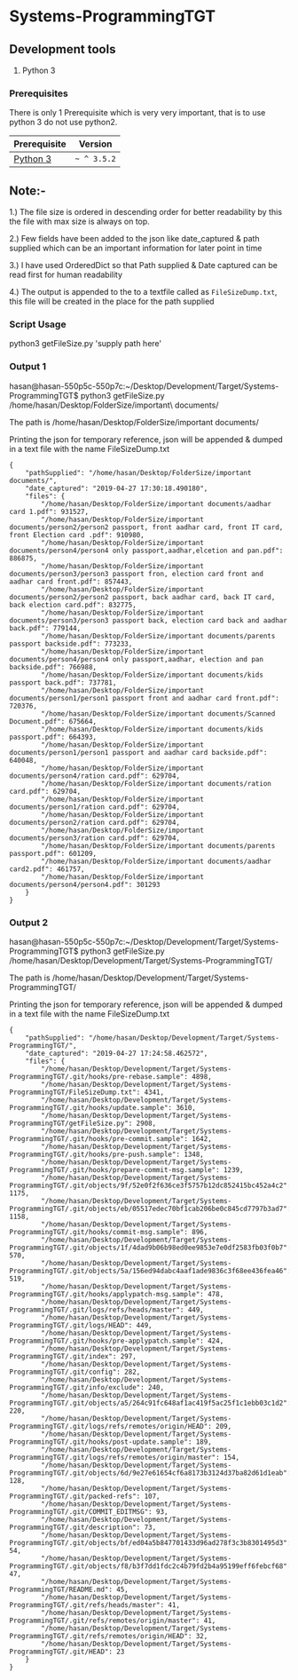 # Systems-ProgrammingTGT


## Development tools

1. Python 3


### Prerequisites

There is only 1 Prerequisite which is very very important, that is to use python 3 do not use python2.


| Prerequisite                                                           |  Version  |
| -----------------------------------------------------------------------|-----------|
| [Python 3](https://www.python.org/ftp/python/3.7.3/Python-3.7.3.tar.xz)|`~ ^ 3.5.2`|


## Note:-

1.) The file size is ordered in descending order for better readability by this the file with max size is always on top.

2.) Few fields have been added to the json like date_captured & path supplied which can be an important information for later point in time

3.) I have used OrderedDict so that Path supplied & Date captured can be read first for human readability 

4.) The output is appended to the to a textfile called as `FileSizeDump.txt`, this file will be created in the place for the path supplied

### Script Usage
python3 getFileSize.py 'supply path here'


### Output 1


hasan@hasan-550p5c-550p7c:~/Desktop/Development/Target/Systems-ProgrammingTGT$ python3 getFileSize.py /home/hasan/Desktop/FolderSize/important\ documents/

The path is  /home/hasan/Desktop/FolderSize/important documents/

Printing the json for temporary reference, json will be appended & dumped in a text file with the name FileSizeDump.txt

```
{
    "pathSupplied": "/home/hasan/Desktop/FolderSize/important documents/",
    "date_captured": "2019-04-27 17:30:18.490180",
    "files": {
        "/home/hasan/Desktop/FolderSize/important documents/aadhar card 1.pdf": 931527,
        "/home/hasan/Desktop/FolderSize/important documents/person2/person2 passport, front aadhar card, front IT card, front Election card .pdf": 910980,
        "/home/hasan/Desktop/FolderSize/important documents/person4/person4 only passport,aadhar,elcetion and pan.pdf": 886875,
        "/home/hasan/Desktop/FolderSize/important documents/person3/person3 passport fron, election card front and aadhar card front.pdf": 857443,
        "/home/hasan/Desktop/FolderSize/important documents/person2/person2 passport, back aadhar card, back IT card, back election card.pdf": 832775,
        "/home/hasan/Desktop/FolderSize/important documents/person3/person3 passport back, election card back and aadhar back.pdf": 779144,
        "/home/hasan/Desktop/FolderSize/important documents/parents passport backside.pdf": 773233,
        "/home/hasan/Desktop/FolderSize/important documents/person4/person4 only passport,aadhar, election and pan backside.pdf": 766988,
        "/home/hasan/Desktop/FolderSize/important documents/kids passport back.pdf": 737781,
        "/home/hasan/Desktop/FolderSize/important documents/person1/person1 passport front and aadhar card front.pdf": 720376,
        "/home/hasan/Desktop/FolderSize/important documents/Scanned Document.pdf": 675664,
        "/home/hasan/Desktop/FolderSize/important documents/kids passport.pdf": 664393,
        "/home/hasan/Desktop/FolderSize/important documents/person1/person1 passport and aadhar card backside.pdf": 640048,
        "/home/hasan/Desktop/FolderSize/important documents/person4/ration card.pdf": 629704,
        "/home/hasan/Desktop/FolderSize/important documents/ration card.pdf": 629704,
        "/home/hasan/Desktop/FolderSize/important documents/person1/ration card.pdf": 629704,
        "/home/hasan/Desktop/FolderSize/important documents/person2/ration card.pdf": 629704,
        "/home/hasan/Desktop/FolderSize/important documents/person3/ration card.pdf": 629704,
        "/home/hasan/Desktop/FolderSize/important documents/parents passport.pdf": 601209,
        "/home/hasan/Desktop/FolderSize/important documents/aadhar card2.pdf": 461757,
        "/home/hasan/Desktop/FolderSize/important documents/person4/person4.pdf": 301293
    }
}
```


### Output 2

hasan@hasan-550p5c-550p7c:~/Desktop/Development/Target/Systems-ProgrammingTGT$ python3 getFileSize.py /home/hasan/Desktop/Development/Target/Systems-ProgrammingTGT/

The path is  /home/hasan/Desktop/Development/Target/Systems-ProgrammingTGT/

Printing the json for temporary reference, json will be appended & dumped in a text file with the name FileSizeDump.txt
```
{
    "pathSupplied": "/home/hasan/Desktop/Development/Target/Systems-ProgrammingTGT/",
    "date_captured": "2019-04-27 17:24:58.462572",
    "files": {
        "/home/hasan/Desktop/Development/Target/Systems-ProgrammingTGT/.git/hooks/pre-rebase.sample": 4898,
        "/home/hasan/Desktop/Development/Target/Systems-ProgrammingTGT/FileSizeDump.txt": 4341,
        "/home/hasan/Desktop/Development/Target/Systems-ProgrammingTGT/.git/hooks/update.sample": 3610,
        "/home/hasan/Desktop/Development/Target/Systems-ProgrammingTGT/getFileSize.py": 2908,
        "/home/hasan/Desktop/Development/Target/Systems-ProgrammingTGT/.git/hooks/pre-commit.sample": 1642,
        "/home/hasan/Desktop/Development/Target/Systems-ProgrammingTGT/.git/hooks/pre-push.sample": 1348,
        "/home/hasan/Desktop/Development/Target/Systems-ProgrammingTGT/.git/hooks/prepare-commit-msg.sample": 1239,
        "/home/hasan/Desktop/Development/Target/Systems-ProgrammingTGT/.git/objects/9f/52e0f2f636ce3f5757b12dc852415bc452a4c2": 1175,
        "/home/hasan/Desktop/Development/Target/Systems-ProgrammingTGT/.git/objects/eb/05517edec70bf1cab206be0c845cd7797b3ad7": 1158,
        "/home/hasan/Desktop/Development/Target/Systems-ProgrammingTGT/.git/hooks/commit-msg.sample": 896,
        "/home/hasan/Desktop/Development/Target/Systems-ProgrammingTGT/.git/objects/1f/4dad9b06b98ed0ee9853e7e0df2583fb03f0b7": 570,
        "/home/hasan/Desktop/Development/Target/Systems-ProgrammingTGT/.git/objects/5a/156ed94dabc4aaf1ade9836c3f68ee436fea46": 519,
        "/home/hasan/Desktop/Development/Target/Systems-ProgrammingTGT/.git/hooks/applypatch-msg.sample": 478,
        "/home/hasan/Desktop/Development/Target/Systems-ProgrammingTGT/.git/logs/refs/heads/master": 449,
        "/home/hasan/Desktop/Development/Target/Systems-ProgrammingTGT/.git/logs/HEAD": 449,
        "/home/hasan/Desktop/Development/Target/Systems-ProgrammingTGT/.git/hooks/pre-applypatch.sample": 424,
        "/home/hasan/Desktop/Development/Target/Systems-ProgrammingTGT/.git/index": 297,
        "/home/hasan/Desktop/Development/Target/Systems-ProgrammingTGT/.git/config": 282,
        "/home/hasan/Desktop/Development/Target/Systems-ProgrammingTGT/.git/info/exclude": 240,
        "/home/hasan/Desktop/Development/Target/Systems-ProgrammingTGT/.git/objects/a5/264c91fc648af1ac419f5ac25f1c1ebb03c1d2": 220,
        "/home/hasan/Desktop/Development/Target/Systems-ProgrammingTGT/.git/logs/refs/remotes/origin/HEAD": 209,
        "/home/hasan/Desktop/Development/Target/Systems-ProgrammingTGT/.git/hooks/post-update.sample": 189,
        "/home/hasan/Desktop/Development/Target/Systems-ProgrammingTGT/.git/logs/refs/remotes/origin/master": 154,
        "/home/hasan/Desktop/Development/Target/Systems-ProgrammingTGT/.git/objects/6d/9e27e61654cf6a8173b3124d37ba82d61d1eab": 128,
        "/home/hasan/Desktop/Development/Target/Systems-ProgrammingTGT/.git/packed-refs": 107,
        "/home/hasan/Desktop/Development/Target/Systems-ProgrammingTGT/.git/COMMIT_EDITMSG": 93,
        "/home/hasan/Desktop/Development/Target/Systems-ProgrammingTGT/.git/description": 73,
        "/home/hasan/Desktop/Development/Target/Systems-ProgrammingTGT/.git/objects/bf/ed04a5b847701433d96ad278f3c3b8301495d3": 54,
        "/home/hasan/Desktop/Development/Target/Systems-ProgrammingTGT/.git/objects/f8/b3f7dd1fdc2c4b79fd2b4a95199eff6febcf68": 47,
        "/home/hasan/Desktop/Development/Target/Systems-ProgrammingTGT/README.md": 45,
        "/home/hasan/Desktop/Development/Target/Systems-ProgrammingTGT/.git/refs/heads/master": 41,
        "/home/hasan/Desktop/Development/Target/Systems-ProgrammingTGT/.git/refs/remotes/origin/master": 41,
        "/home/hasan/Desktop/Development/Target/Systems-ProgrammingTGT/.git/refs/remotes/origin/HEAD": 32,
        "/home/hasan/Desktop/Development/Target/Systems-ProgrammingTGT/.git/HEAD": 23
    }
}
```
